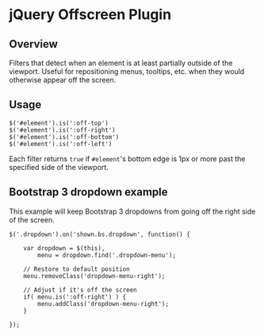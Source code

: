 jQuery Offscreen Plugin
=======================

## Overview

Filters that detect when an element is at least partially outside of the viewport. Useful for repositioning
menus, tooltips, etc. when they would otherwise appear off the screen.

## Usage

    $('#element').is(':off-top')
    $('#element').is(':off-right')
    $('#element').is(':off-bottom')
    $('#element').is(':off-left')

Each filter returns `true` if `#element`'s bottom edge is 1px or more past the specified side of the viewport.

## Bootstrap 3 dropdown example

This example will keep Bootstrap 3 dropdowns from going off the right side of the screen.

    $('.dropdown').on('shown.bs.dropdown', function() {

        var dropdown = $(this),
            menu = dropdown.find('.dropdown-menu');

        // Restore to default position
        menu.removeClass('dropdown-menu-right');

        // Adjust if it's off the screen
        if( menu.is(':off-right') ) {
            menu.addClass('dropdown-menu-right');
        }

    });